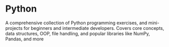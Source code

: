 # Python
A comprehensive collection of Python programming exercises, and mini-projects for beginners and intermediate developers. Covers core concepts, data structures, OOP, file handling, and popular libraries like NumPy, Pandas, and more
